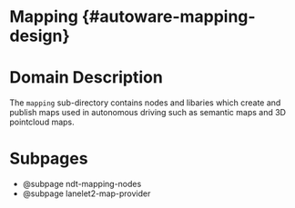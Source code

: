 Mapping {#autoware-mapping-design}
=======

# Domain Description

The `mapping` sub-directory contains nodes and libaries which create and publish maps used in autonomous driving such as semantic maps and 3D pointcloud maps.

# Subpages

- @subpage ndt-mapping-nodes
- @subpage lanelet2-map-provider
